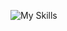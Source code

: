 ![My Skills](https://skillicons.dev/icons?i=py,github,scala,django,flask,javascript,html,css,mysql,tensorflow,firebase,pytorch)


